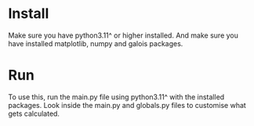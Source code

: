 # Install

Make sure you have python3.11^ or higher installed.
And make sure you have installed matplotlib, numpy and galois packages.

# Run

To use this, run the main.py file using python3.11^ with the installed packages.
Look inside the main.py and globals.py files to customise what gets calculated.
